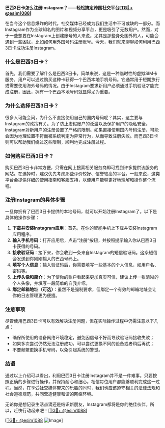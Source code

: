 **巴西3日卡怎么注册Instagram？——轻松搞定跨国社交平台[[TG💪+ @esim1088](https://t.me/s/esim1088)]**

在当今这个信息爆炸的时代，社交媒体已经成为我们生活中不可或缺的一部分。而Instagram作为全球知名的图片和视频分享平台，更是吸引了无数用户。然而，对于一些想要在Instagram上创建账号的人来说，尤其是那些身处国外的人，可能会遇到一些困扰，比如如何用外国号码注册账号。今天，我们就来聊聊如何利用巴西3日卡成功注册Instagram。

### 什么是巴西3日卡？

首先，我们需要了解什么是巴西3日卡。简单来说，这是一种临时性的虚拟SIM卡服务，用户可以通过购买这种卡获得一个巴西本地手机号码。它通常用于短期旅行或需要使用海外号码的情况。由于Instagram要求新用户必须通过手机验证才能完成注册，因此，拥有一个巴西本地号码就显得尤为重要。

### 为什么选择巴西3日卡？

很多人可能会问，为什么不直接使用自己的国内号码呢？其实，这主要与Instagram的政策有关。为了防止虚假账户的泛滥以及保护用户的隐私安全，Instagram对新用户的注册设置了严格的限制。如果直接使用国内号码注册，可能会因为地理位置不符而被系统判定为异常行为，从而导致注册失败。而巴西3日卡则可以帮助我们绕过这些限制，顺利地完成注册过程。

### 如何购买巴西3日卡？

购买巴西3日卡非常方便，只需在网上搜索相关服务商即可找到许多提供该服务的网站。在选择时，建议优先考虑那些评价较好、信誉较高的平台。一般来说，这类平台会提供详细的使用指南和客服支持，以便用户能够更好地理解和操作整个流程。

### 注册Instagram的具体步骤

一旦你拥有了巴西3日卡提供的本地号码，就可以开始注册Instagram了。以下是具体的操作步骤：

1. **下载并安装Instagram应用**：首先，在你的智能手机上下载并安装Instagram应用程序。
2. **输入手机号码**：打开应用后，点击“注册”按钮，并按照提示输入你从巴西3日卡获得的号码。
3. **接收验证码**：接下来，你会收到一条来自Instagram的短信验证码。这条短信会发送到你刚刚输入的巴西号码上。
4. **填写个人信息**：输入验证码后，你需要填写一些基本的个人信息，如用户名、密码等。
5. **上传头像和简介**：为了使你的账户看起来更加真实可信，建议上传一张清晰的个人头像，并填写一段简单的自我介绍。
6. **绑定邮箱地址（可选）**：虽然不是强制要求，但绑定一个有效的邮箱地址会让你的日志管理更为便捷。

### 注意事项

尽管使用巴西3日卡可以有效解决注册问题，但在实际操作过程中仍需注意以下几点：
- 确保所使用的设备网络环境稳定，避免因信号不好而导致验证码接收失败；
- 如果多次尝试仍然无法注册成功，可以尝试更换不同的设备或者稍后再试；
- 不要频繁更换手机号码，以免引起系统的警觉。

### 结语

通过以上介绍可以看出，利用巴西3日卡注册Instagram并不是一件难事。只要按照正确的步骤进行操作，并保持耐心和细心，相信每位用户都能够顺利完成这一过程。当然，在享受社交媒体带来的乐趣的同时，我们也应该遵守相关的法律法规和社会道德规范，共同营造健康和谐的网络环境。

无论你是想记录生活点滴还是结识新朋友，Instagram都将是你的绝佳伙伴。所以，赶快行动起来吧！[[TG💪+ @esim1088](https://t.me/s/esim1088)] 

[[TG💪+ @esim1088](https://t.me/s/esim1088) ![Image](https://i.postimg.cc/4NQfJmqS/Snipaste-2025-05-13-00-14-12.png)]